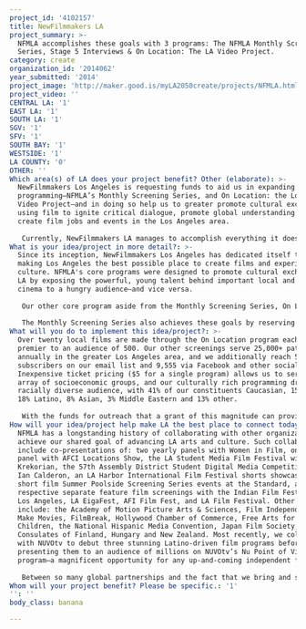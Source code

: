 ```yaml
---
project_id: '4102157'
title: NewFilmmakers LA
project_summary: >-
  NFMLA accomplishes these goals with 3 programs: The NFMLA Monthly Screening
  Series, Stage 5 Interviews & On Location: The LA Video Project.
category: create
organization_id: '2014062'
year_submitted: '2014'
project_image: 'http://maker.good.is/myLA2050create/projects/NFMLA.html'
project_video: ''
CENTRAL LA: '1'
EAST LA: '1'
SOUTH LA: '1'
SGV: '1'
SFV: '1'
SOUTH BAY: '1'
WESTSIDE: '1'
LA COUNTY: '0'
OTHER: ''
Which area(s) of LA does your project benefit? Other (elaborate): >-
  NewFilmmakers Los Angeles is requesting funds to aid us in expanding our core
  programming—NFMLA’s Monthly Screening Series, and On Location: the Los Angeles
  Video Project—and in doing so help us to greater promote cultural exchange by
  using film to ignite critical dialogue, promote global understanding and
  create film jobs and events in the Los Angeles area.
   
   Currently, NewFilmmakers LA manages to accomplish everything it does with a staff of only five—four of whom are part-time employees or on retainer, and only one of whom is full-time. The additional support provided by an expansion grant will allow us more resources, manpower and energy to continue the steady path of growth that NFMLA has maintained throughout the years. In expanding On Location, the NFMLA Monthly Screening Series and the rest of our core programming, we can provide important cultural and career opportunities to a wider net of communities in Los Angeles.
What is your idea/project in more detail?: >-
  Since its inception, NewFilmmakers Los Angeles has dedicated itself towards
  making Los Angeles the best possible place to create films and experience film
  culture. NFMLA's core programs were designed to promote cultural exchange in
  LA by exposing the powerful, young talent behind important local and global
  cinema to a hungry audience—and vice versa.
   
   Our other core program aside from the Monthly Screening Series, On Location: The Los Angeles Video Project is about to celebrate its fourth anniversary as the first community outreach multimedia program that celebrates LA by enlisting its remarkable pool of filmmakers to make films about the city. On Location was largely founded as a means of helping to fight the current massive production exodus in California. The program serves LA not only by providing an outlet for its filmmakers to share their insider perspectives of this diverse cosmopolitan environment, but also by creating production opportunities for local residents on these shoots, and yielding a vibrant crop of short films that maintain and further Hollywood’s status as the world’s filmmaking capital.
   
   The Monthly Screening Series also achieves these goals by reserving half of each program for local films and offering a large discount to submitting local filmmakers if their movie was filmed in the area. NFMLA further encourages local film production by co-planning the California Locations Conference with the California Film Commission, presenting a Filming in LA Panel with FilmLA and LAPPG, and hosting the PGA’s Weekend Shorts Filmmaking Program.
What will you do to implement this idea/project?: >-
  Over twenty local films are made through the On Location program each year and
  premier to an audience of 500. Our other screenings serve 25,000+ patrons
  annually in the greater Los Angeles area, and we additionally reach 55,920
  subscribers on our email list and 9,555 via Facebook and other social media.
  Inexpensive ticket pricing ($5 for a single program) allows us to serve a vast
  array of socioeconomic groups, and our culturally rich programming draws a
  racially diverse audience, with 41% of our constituents Caucasian, 15% Black,
  18% Latino, 8% Asian, 3% Middle Eastern and 13% other.
   
   With the funds for outreach that a grant of this magnitude can provide, the amount of Angelinos we can benefit is potentially limitless.
How will your idea/project help make LA the best place to connect today? In LA2050?: >-
  NFMLA has a longstanding history of collaborating with other organizations to
  achieve our shared goal of advancing LA arts and culture. Such collaborations
  include co-presentations of: two yearly panels with Women in Film, one yearly
  panel with AFCI Locations Show, the LA Student Media Film Festival with Paul
  Krekorian, the 57th Assembly District Student Digital Media Competition with
  Ian Calderon, an LA Harbor International Film Festival shorts showcase, four
  short film Summer Poolside Screening Series events at the Standard, and
  respective separate feature film screenings with the Indian Film Festival of
  Los Angeles, LA EigaFest, AFI Film Fest, and LA Film Festival. Other partners
  include: the Academy of Motion Picture Arts & Sciences, Film Independent, We
  Make Movies, FilmBreak, Hollywood Chamber of Commerce, Free Arts for Abused
  Children, the National Hispanic Media Convention, Japan Film Society, and the
  Consulates of Finland, Hungary and New Zealand. Most recently, we collaborated
  with NUVOtv to debut three stunning Latino-driven film programs before
  presenting them to an audience of millions on NUVOtv’s Nu Point of View
  program—a magnificent opportunity for any up-and-coming independent filmmaker.
   
   Between so many global partnerships and the fact that we bring and showcase international filmmakers to the city on a monthly basis, NewFilmmakers has made promoting a diverse, international presence in LA a top priority. It is for these reasons that the Hollywood Arts Council is honoring us with a Cinema Arts Award this year to celebrate outstanding contributions of merit to Hollywood and its arts.
Whom will your project benefit? Please be specific.: '1'
'': ''
body_class: banana

---
```

